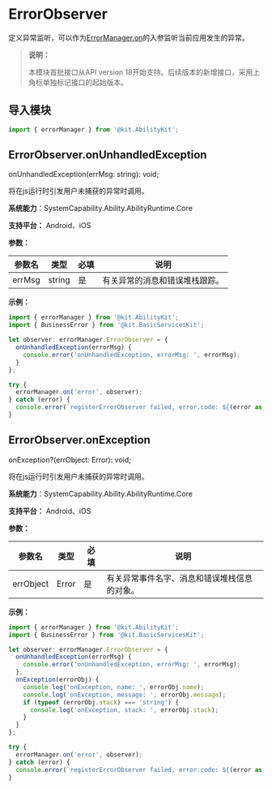 # ErrorObserver

定义异常监听，可以作为[ErrorManager.on](js-apis-app-ability-errorManager.md#errormanageronerror)的入参监听当前应用发生的异常。

> **说明：**
> 
> 本模块首批接口从API version 18开始支持。后续版本的新增接口，采用上角标单独标记接口的起始版本。 

## 导入模块

```ts
import { errorManager } from '@kit.AbilityKit';
```

## ErrorObserver.onUnhandledException

onUnhandledException(errMsg: string): void;

将在js运行时引发用户未捕获的异常时调用。

**系统能力**：SystemCapability.Ability.AbilityRuntime.Core

**支持平台：** Android、iOS

**参数：**

| 参数名 | 类型 | 必填 | 说明 |
| -------- | -------- | -------- | -------- |
| errMsg | string | 是 | 有关异常的消息和错误堆栈跟踪。 |

**示例：**

```ts
import { errorManager } from '@kit.AbilityKit';
import { BusinessError } from '@kit.BasicServicesKit';

let observer: errorManager.ErrorObserver = {
  onUnhandledException(errorMsg) {
    console.error('onUnhandledException, errorMsg: ', errorMsg);
  }
};

try {
  errorManager.on('error', observer);
} catch (error) {
  console.error(`registerErrorObserver failed, error.code: ${(error as BusinessError).code}, error.message: ${(error as BusinessError).message}`);
}
```

## ErrorObserver.onException

onException?(errObject: Error): void;

将在js运行时引发用户未捕获的异常时调用。

**系统能力**：SystemCapability.Ability.AbilityRuntime.Core

**支持平台：** Android、iOS

**参数：**

| 参数名 | 类型 | 必填 | 说明 |
| -------- | -------- | -------- | -------- |
| errObject | Error | 是 | 有关异常事件名字、消息和错误堆栈信息的对象。 |

**示例：**

```ts
import { errorManager } from '@kit.AbilityKit';
import { BusinessError } from '@kit.BasicServicesKit';

let observer: errorManager.ErrorObserver = {
  onUnhandledException(errorMsg) {
    console.error('onUnhandledException, errorMsg: ', errorMsg);
  },
  onException(errorObj) {
    console.log('onException, name: ', errorObj.name);
    console.log('onException, message: ', errorObj.message);
    if (typeof (errorObj.stack) === 'string') {
      console.log('onException, stack: ', errorObj.stack);
    }
  }
};

try {
  errorManager.on('error', observer);
} catch (error) {
  console.error(`registerErrorObserver failed, error.code: ${(error as BusinessError).code}, error.message: ${(error as BusinessError).message}`);
}
```
